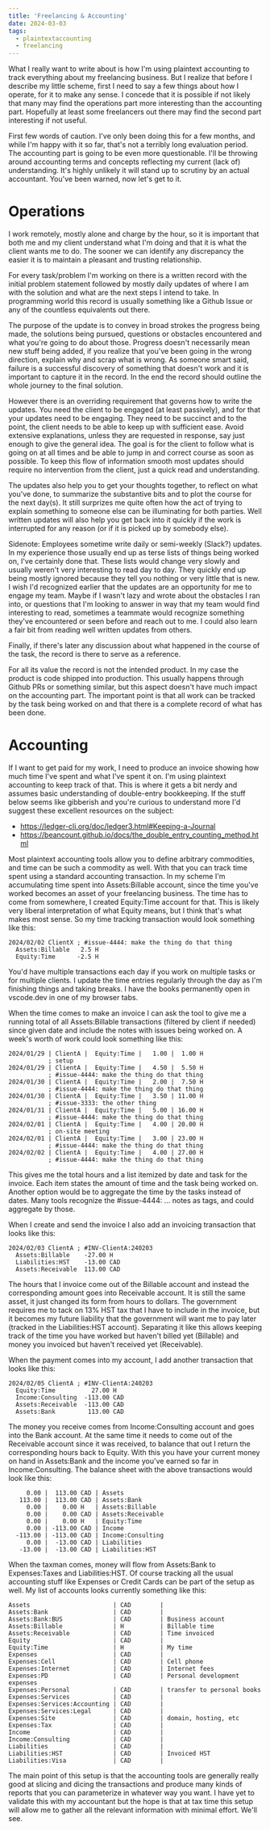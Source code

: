 ```yaml
---
title: 'Freelancing & Accounting'
date: 2024-03-03
tags:
  - plaintextaccounting
  - freelancing
---
```


What I really want to write about is how I'm using plaintext accounting to track everything about my freelancing business. But I realize that before I describe my little scheme, first I need to say a few things about how I operate, for it to make any sense. I concede that it is possible if not likely that many may find the operations part more interesting than the accounting part. Hopefully at least some freelancers out there may find the second part interesting if not useful.

First few words of caution. I've only been doing this for a few months, and while I'm happy with it so far, that's not a terribly long evaluation period. The accounting part is going to be even more questionable. I'll be throwing around accounting terms and concepts reflecting my current (lack of) understanding. It's highly unlikely it will stand up to scrutiny by an actual accountant. You've been warned, now let's get to it.


# Operations

I work remotely, mostly alone and charge by the hour, so it is important that both me and my client understand what I'm doing and that it is what the client wants me to do. The sooner we can identify any discrepancy the easier it is to maintain a pleasant and trusting relationship.

For every task/problem I'm working on there is a written record with the initial problem statement followed by mostly daily updates of where I am with the solution and what are the next steps I intend to take. In programming world this record is usually something like a Github Issue or any of the countless equivalents out there.

The purpose of the update is to convey in broad strokes the progress being made, the solutions being pursued, questions or obstacles encountered and what you're going to do about those. Progress doesn't necessarily mean new stuff being added, if you realize that you've been going in the wrong direction, explain why and scrap what is wrong. As someone smart said, failure is a successful discovery of something that doesn't work and it is important to capture it in the record. In the end the record should outline the whole journey to the final solution.

However there is an overriding requirement that governs how to write the updates. You need the client to be engaged (at least passively), and for that your updates need to be engaging. They need to be succinct and to the point, the client needs to be able to keep up with sufficient ease. Avoid extensive explanations, unless they are requested in response, say just enough to give the general idea. The goal is for the client to follow what is going on at all times and be able to jump in and correct course as soon as possible. To keep this flow of information smooth most updates should require no intervention from the client, just a quick read and understanding.

The updates also help you to get your thoughts together, to reflect on what you've done, to summarize the substantive bits and to plot the course for the next day(s). It still surprizes me quite often how the act of trying to explain something to someone else can be illuminating for both parties. Well written updates will also help you get back into it quickly if the work is interrupted for any reason (or if it is picked up by somebody else).

Sidenote: Employees sometime write daily or semi-weekly (Slack?) updates. In my experience those usually end up as terse lists of things being worked on, I've certainly done that. These lists would change very slowly and usually weren't very interesting to read day to day. They quickly end up being mostly ignored because they tell you nothing or very little that is new. I wish I'd recognized earlier that the updates are an opportunity for me to engage my team. Maybe if I wasn't lazy and wrote about the obstacles I ran into, or questions that I'm looking to answer in way that my team would find interesting to read, sometimes a teammate would recognize something they've encountered or seen before and reach out to me. I could also learn a fair bit from reading well written updates from others.

Finally, if there's later any discussion about what happened in the course of the task, the record is there to serve as a reference.

For all its value the record is not the intended product. In my case the product is code shipped into production. This usually happens through Github PRs or something similar, but this aspect doesn't have much impact on the accounting part. The important point is that all work can be tracked by the task being worked on and that there is a complete record of what has been done.


# Accounting

If I want to get paid for my work, I need to produce an invoice showing how much time I've spent and what I've spent it on. I'm using plaintext accounting to keep track of that. This is where it gets a bit nerdy and assumes basic understanding of double-entry bookkeeping. If the stuff below seems like gibberish and you're curious to understand more I'd suggest these excellent resources on the subject:

* https://ledger-cli.org/doc/ledger3.html#Keeping-a-Journal
* https://beancount.github.io/docs/the_double_entry_counting_method.html


Most plaintext accounting tools allow you to define arbitrary commodities, and time can be such a commodity as well. With that you can track time spent using a standard accounting transaction. In my scheme I'm accumulating time spent into Assets:Billable account, since the time you've worked becomes an asset of your freelancing business. The time has to come from somewhere, I created Equity:Time account for that. This is likely very liberal interpretation of what Equity means, but I think that's what makes most sense. So my time tracking transaction would look something like this:

```
2024/02/02 ClientX ; #issue-4444: make the thing do that thing
  Assets:Billable   2.5 H
  Equity:Time      -2.5 H
```

You'd have multiple transactions each day if you work on multiple tasks or for multiple clients. I update the time entries regularly through the day as I'm finishing things and taking breaks. I have the books permanently open in vscode.dev in one of my browser tabs.

When the time comes to make an invoice I can ask the tool to give me a running total of all Assets:Billable transactions (filtered by client if needed) since given date and include the notes with issues being worked on. A week's worth of work could look something like this:

```
2024/01/29 | ClientA |  Equity:Time |   1.00 |  1.00 H 
           ; setup
2024/01/29 | ClientA |  Equity:Time |   4.50 |  5.50 H 
           ; #issue-4444: make the thing do that thing
2024/01/30 | ClientA |  Equity:Time |   2.00 |  7.50 H 
           ; #issue-4444: make the thing do that thing
2024/01/30 | ClientA |  Equity:Time |   3.50 | 11.00 H 
           ; #issue-3333: the other thing
2024/01/31 | ClientA |  Equity:Time |   5.00 | 16.00 H 
           ; #issue-4444: make the thing do that thing
2024/02/01 | ClientA |  Equity:Time |   4.00 | 20.00 H 
           ; on-site meeting
2024/02/01 | ClientA |  Equity:Time |   3.00 | 23.00 H 
           ; #issue-4444: make the thing do that thing
2024/02/02 | ClientA |  Equity:Time |   4.00 | 27.00 H 
           ; #issue-4444: make the thing do that thing
```

This gives me the total hours and a list itemized by date and task for the invoice. Each item states the amount of time and the task being worked on. Another option would be to aggregate the time by the tasks instead of dates. Many tools recognize the #issue-4444: ... notes as tags, and could aggregate by those.

When I create and send the invoice I also add an invoicing transaction that looks like this:

```
2024/02/03 ClientA ; #INV-ClientA:240203
  Assets:Billable    -27.00 H
  Liabilities:HST    -13.00 CAD
  Assets:Receivable  113.00 CAD
```

The hours that I invoice come out of the Billable account and instead the corresponding amount goes into Receivable account. It is still the same asset, it just changed its form from hours to dollars. The government requires me to tack on 13% HST tax that I have to include in the invoice, but it becomes my future liability that the government will want me to pay later (tracked in the Liabilities:HST account). Separating it like this allows keeping track of the time you have worked but haven't billed yet (Billable) and money you invoiced but haven't received yet (Receivable).

When the payment comes into my account, I add another transaction that looks like this:

```
2024/02/05 ClientA ; #INV-ClientA:240203
  Equity:Time          27.00 H
  Income:Consulting  -113.00 CAD
  Assets:Receivable  -113.00 CAD
  Assets:Bank         113.00 CAD
```

The money you receive comes from Income:Consulting account and goes into the Bank account. At the same time it needs to come out of the Receivable account since it was received, to balance that out I return the corresponding hours back to Equity. With this you have your current money on hand in Assets:Bank and the income you've earned so far in Income:Consulting. The balance sheet with the above transactions would look like this:

```
     0.00 |  113.00 CAD | Assets
   113.00 |  113.00 CAD | Assets:Bank
     0.00 |    0.00 H   | Assets:Billable
     0.00 |    0.00 CAD | Assets:Receivable
     0.00 |    0.00 H   | Equity:Time
     0.00 | -113.00 CAD | Income
  -113.00 | -113.00 CAD | Income:Consulting
     0.00 |  -13.00 CAD | Liabilities
   -13.00 |  -13.00 CAD | Liabilities:HST
```

When the taxman comes, money will flow from Assets:Bank to Expenses:Taxes and Liabilities:HST. Of course tracking all the usual accounting stuff like Expenses or Credit Cards can be part of the setup as well. My list of accounts looks currently something like this:

```
Assets                       | CAD        | 
Assets:Bank                  | CAD        | 
Assets:Bank:BUS              | CAD        | Business account
Assets:Billable              | H          | Billable time
Assets:Receivable            | CAD        | Time invoiced
Equity                       | CAD        | 
Equity:Time                  | H          | My time
Expenses                     | CAD        | 
Expenses:Cell                | CAD        | Cell phone
Expenses:Internet            | CAD        | Internet fees
Expenses:PD                  | CAD        | Personal development expenses
Expenses:Personal            | CAD        | transfer to personal books
Expenses:Services            | CAD        | 
Expenses:Services:Accounting | CAD        |
Expenses:Services:Legal      | CAD        |
Expenses:Site                | CAD        | domain, hosting, etc
Expenses:Tax                 | CAD        | 
Income                       | CAD        | 
Income:Consulting            | CAD        | 
Liabilities                  | CAD        | 
Liabilities:HST              | CAD        | Invoiced HST
Liabilities:Visa             | CAD        | 
```

The main point of this setup is that the accounting tools are generally really good at slicing and dicing the transactions and produce many kinds of reports that you can parameterize in whatever way you want. I have yet to validate this with my accountant but the hope is that at tax time this setup will allow me to gather all the relevant information with minimal effort. We'll see.